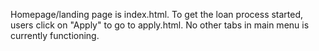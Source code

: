 Homepage/landing page is index.html.
To get the loan process started, users click on "Apply" to go to apply.html. 
No other tabs in main menu is currently functioning. 
